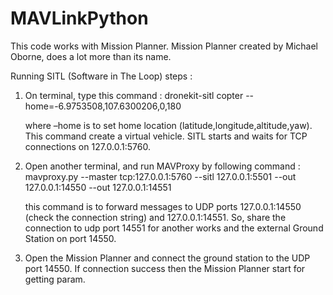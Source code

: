 # MAVLinkPython
This code works with Mission Planner. 
Mission Planner created by Michael
Oborne, does a lot more than its name.

Running SITL (Software in The Loop) steps :

1. On terminal, type this command : dronekit-sitl copter --home=-6.9753508,107.6300206,0,180 

      where –home is to set home location (latitude,longitude,altitude,yaw). 
      This command create a virtual vehicle. SITL starts and waits for TCP connections on 127.0.0.1:5760.

2. Open another terminal, and run MAVProxy by following command : mavproxy.py --master tcp:127.0.0.1:5760 --sitl 127.0.0.1:5501 --out
127.0.0.1:14550 --out 127.0.0.1:14551

      this command is to forward messages to UDP ports 127.0.0.1:14550 (check the connection string) and
      127.0.0.1:14551. So, share the connection to udp port 14551 for another works and
      the external Ground Station on port 14550.

3. Open the Mission Planner and connect the ground station to the UDP port 14550.
If connection success then the Mission Planner start for getting param.
